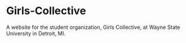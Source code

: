 # Girls-Collective
A website for the student organization, Girls Collective, at Wayne State University in Detroit, MI.
